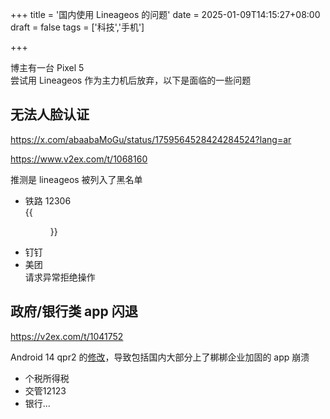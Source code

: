 +++
title = '国内使用 Lineageos 的问题'
date = 2025-01-09T14:15:27+08:00
draft = false
tags = ['科技','手机']

+++

博主有一台 Pixel 5  
尝试用 Lineageos 作为主力机后放弃，以下是面临的一些问题

## 无法人脸认证

https://x.com/abaabaMoGu/status/1759564528424284524?lang=ar

https://www.v2ex.com/t/1068160

推测是 lineageos 被列入了黑名单

- 铁路 12306  
  {{<figure src="assets/12306.webp" width="50%">}}
- 钉钉
- 美团  
  请求异常拒绝操作

## 政府/银行类 app 闪退

https://v2ex.com/t/1041752

Android 14 qpr2 的[修改](https://github.com/crdroidandroid/android_art/commit/f6d02cf544f1bdb8cb0ae90603fbcc2b9f5b3c47)，导致包括国内大部分上了梆梆企业加固的 app 崩溃

- 个税所得税
- 交管12123
- 银行...